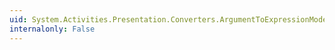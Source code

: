 ```yaml
---
uid: System.Activities.Presentation.Converters.ArgumentToExpressionModelItemConverter.#ctor
internalonly: False
---
```

